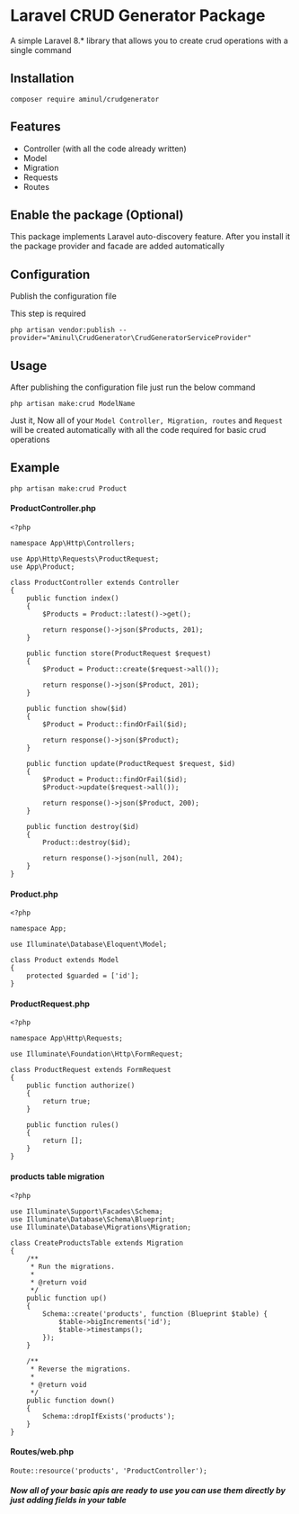 # Laravel CRUD Generator Package

A simple Laravel 8.* library that allows you to create crud operations with a single command

## Installation
```
composer require aminul/crudgenerator
```
## Features

* Controller (with all the code already written)
* Model
* Migration
* Requests
* Routes

## Enable the package (Optional)
This package implements Laravel auto-discovery feature. After you install it the package provider and facade are added automatically

## Configuration
Publish the configuration file

This step is required

```
php artisan vendor:publish --provider="Aminul\CrudGenerator\CrudGeneratorServiceProvider"
```

## Usage

After publishing the configuration file just run the below command

```
php artisan make:crud ModelName
```

Just it, Now all of your `Model Controller, Migration, routes` and `Request` will be created automatically with all the code required for basic crud operations

## Example

```angular2
php artisan make:crud Product
```
#### ProductController.php
```angular2
<?php

namespace App\Http\Controllers;

use App\Http\Requests\ProductRequest;
use App\Product;

class ProductController extends Controller
{
    public function index()
    {
        $Products = Product::latest()->get();

        return response()->json($Products, 201);
    }

    public function store(ProductRequest $request)
    {
        $Product = Product::create($request->all());

        return response()->json($Product, 201);
    }

    public function show($id)
    {
        $Product = Product::findOrFail($id);

        return response()->json($Product);
    }

    public function update(ProductRequest $request, $id)
    {
        $Product = Product::findOrFail($id);
        $Product->update($request->all());

        return response()->json($Product, 200);
    }

    public function destroy($id)
    {
        Product::destroy($id);

        return response()->json(null, 204);
    }
}
```

#### Product.php
```angular2
<?php

namespace App;

use Illuminate\Database\Eloquent\Model;

class Product extends Model
{
    protected $guarded = ['id'];
}
```

#### ProductRequest.php
```angular2
<?php

namespace App\Http\Requests;

use Illuminate\Foundation\Http\FormRequest;

class ProductRequest extends FormRequest
{
    public function authorize()
    {
        return true;
    }

    public function rules()
    {
        return [];
    }
}
```

#### products table migration
```angular2
<?php

use Illuminate\Support\Facades\Schema;
use Illuminate\Database\Schema\Blueprint;
use Illuminate\Database\Migrations\Migration;

class CreateProductsTable extends Migration
{
    /**
     * Run the migrations.
     *
     * @return void
     */
    public function up()
    {
        Schema::create('products', function (Blueprint $table) {
            $table->bigIncrements('id');
            $table->timestamps();
        });
    }

    /**
     * Reverse the migrations.
     *
     * @return void
     */
    public function down()
    {
        Schema::dropIfExists('products');
    }
}
``` 

#### Routes/web.php
```angular2
Route::resource('products', 'ProductController'); 
```

##### Now all of your basic apis are ready to use you can use them directly by just adding fields in your table

